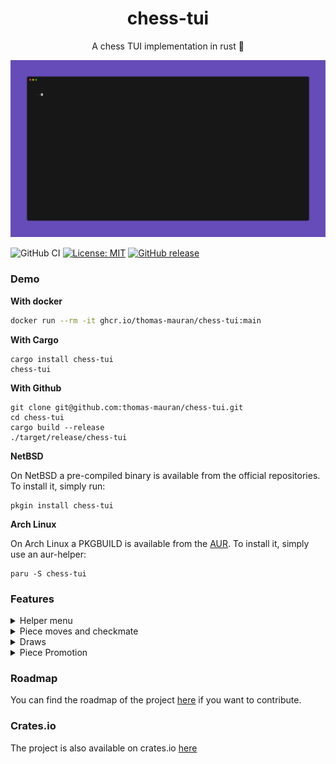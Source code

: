 <div align="center">
<h1>chess-tui</h1>
A chess TUI implementation in rust 🦀
</div>

![board](./examples/demo.gif)

![GitHub CI](https://github.com/thomas-mauran/chess-tui/actions/workflows/flow_test_build_push.yml/badge.svg)
[![License: MIT](https://img.shields.io/badge/License-MIT-yellow.svg)](https://opensource.org/licenses/MIT)
[![GitHub release](https://img.shields.io/github/v/release/thomas-mauran/chess-tui?color=success)](https://github.com/thomas-mauran/chess-tui/releases/latest)

### Demo

**With docker**

```bash
docker run --rm -it ghcr.io/thomas-mauran/chess-tui:main
```

**With Cargo**

```
cargo install chess-tui
chess-tui
```

**With Github**

```
git clone git@github.com:thomas-mauran/chess-tui.git
cd chess-tui
cargo build --release
./target/release/chess-tui
```

**NetBSD**

On NetBSD a pre-compiled binary is available from the official repositories. To install it, simply run:

```
pkgin install chess-tui
```

**Arch Linux**

On Arch Linux a PKGBUILD is available from the [AUR](https://aur.archlinux.org/packages/chess-tui). To install it, simply use an aur-helper:

```
paru -S chess-tui
```

### Features

<details>
  <summary>Helper menu</summary>
  <img src="./examples/helper.gif" alt="Helper menu" />
</details>

<details>
  <summary>Piece moves and checkmate</summary>
  <img src="./examples/demo.gif" alt="Helper menu" />
</details>
<details>
  <summary>Draws</summary>
  <ul>
  <li>Stalemate</li>
  <li>50 moves rules</li>
  <li>3 time repetition of the same position</li>
  </ul>
</details>
<details>
  <summary>Piece Promotion</summary>
  no demo available yet
</details>

### Roadmap

You can find the roadmap of the project [here](https://github.com/users/thomas-mauran/projects/4) if you want to contribute.

### Crates.io

The project is also available on crates.io [here](https://crates.io/crates/chess-tui)
